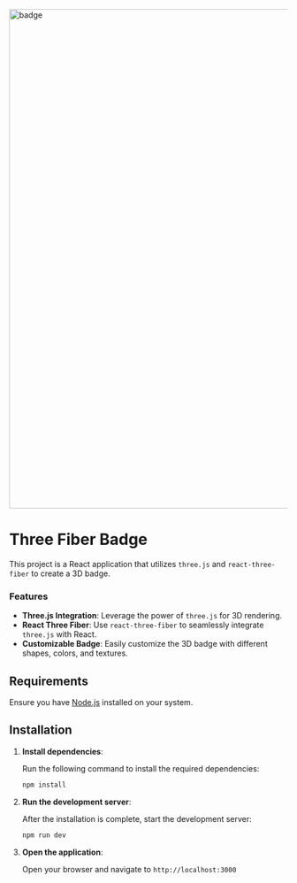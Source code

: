 <img width="903" alt="badge" src="https://github.com/user-attachments/assets/ee3caf34-30d5-4b36-a994-df1920062b8d">

# Three Fiber Badge

This project is a React application that utilizes `three.js` and `react-three-fiber` to create a 3D badge.

### Features

-   **Three.js Integration**: Leverage the power of `three.js` for 3D rendering.
-   **React Three Fiber**: Use `react-three-fiber` to seamlessly integrate `three.js` with React.
-   **Customizable Badge**: Easily customize the 3D badge with different shapes, colors, and textures.

## Requirements

Ensure you have [Node.js](https://nodejs.org/) installed on your system.

## Installation

1. **Install dependencies**:

    Run the following command to install the required dependencies:

    ```bash
    npm install
    ```

2. **Run the development server**:

    After the installation is complete, start the development server:

    ```bash
    npm run dev
    ```

3. **Open the application**:

    Open your browser and navigate to `http://localhost:3000`
